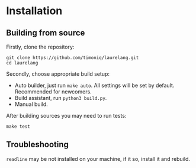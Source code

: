 # Installation

## Building from source

Firstly, clone the repository:

```
git clone https://github.com/timoniq/laurelang.git
cd laurelang
```

Secondly, choose appropriate build setup:

* Auto builder, just run `make auto`. All settings will be set by default. Recommended for newcomers.
* Build assistant, run `python3 build.py`.
* Manual build.

After building sources you may need to run tests:

```
make test
```

## Troubleshooting

`readline` may be not installed on your machine, if it so, install it and rebuild.